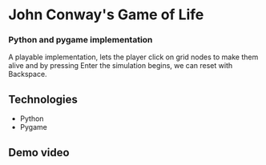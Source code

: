 # John Conway's Game of Life

### Python and pygame implementation

A playable implementation, lets the player click on grid nodes to make them alive and by pressing Enter the simulation begins, we can reset with Backspace.

## Technologies

- Python
- Pygame

## Demo video
